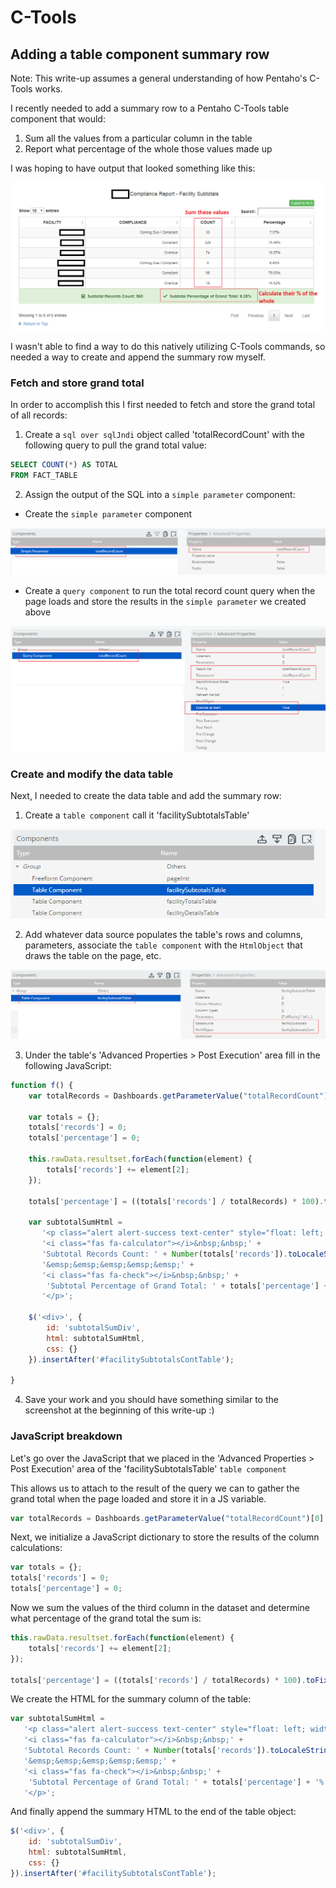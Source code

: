 # C-Tools

## Adding a table component summary row

Note:  This write-up assumes a general understanding of how Pentaho's C-Tools works.

I recently needed to add a summary row to a Pentaho C-Tools table component that would:

1. Sum all the values from a particular column in the table
2. Report what percentage of the whole those values made up

I was hoping to have output that looked something like this:

![Summary Table](images/summary-table.png)

I wasn't able to find a way to do this natively utilizing C-Tools commands, so needed a way to create and append the summary row myself.

### Fetch and store grand total
In order to accomplish this I first needed to fetch and store the grand total of all records:

1. Create a `sql over sqlJndi` object called 'totalRecordCount' with the following query to pull the grand total value:
```sql
SELECT COUNT(*) AS TOTAL 
FROM FACT_TABLE
```

2. Assign the output of the SQL into a `simple parameter` component:
* Create the `simple parameter` component

![Simple Param](images/simple-parameter.png)



* Create a `query component` to run the total record count query when the page loads and store the results in the `simple parameter` we created above

![Query Component](images/query-component.png)



### Create and modify the data table
Next, I needed to create the data table and add the summary row:

1. Create a `table component` call it 'facilitySubtotalsTable'

![Create Table Component](images/create-table-component.png)



2. Add whatever data source populates the table's rows and columns, parameters, associate the `table component` with the `HtmlObject` that draws the table on the page, etc.

![Modify Table Component](images/modify-table-component.png)



3. Under the table's 'Advanced Properties > Post Execution' area fill in the following JavaScript:

```javascript
function f() {
    var totalRecords = Dashboards.getParameterValue("totalRecordCount")[0];
    
    var totals = {};
    totals['records'] = 0;
    totals['percentage'] = 0;
    
    this.rawData.resultset.forEach(function(element) {
        totals['records'] += element[2];
    });
    
    totals['percentage'] = ((totals['records'] / totalRecords) * 100).toFixed(2);
    
    var subtotalSumHtml = 
       '<p class="alert alert-success text-center" style="float: left; width: 100%; font-weight: bold;">' +
       '<i class="fas fa-calculator"></i>&nbsp;&nbsp;' +
       'Subtotal Records Count: ' + Number(totals['records']).toLocaleString() + 
       '&emsp;&emsp;&emsp;&emsp;&emsp;' + 
       '<i class="fas fa-check"></i>&nbsp;&nbsp;' +
        'Subtotal Percentage of Grand Total: ' + totals['percentage'] + '%' +
       '</p>';
    
    $('<div>', {
        id: 'subtotalSumDiv',
        html: subtotalSumHtml,
        css: {}
    }).insertAfter('#facilitySubtotalsContTable'); 
    
}
``` 

4. Save your work and you should have something similar to the screenshot at the beginning of this write-up  :)


### JavaScript breakdown

Let's go over the JavaScript that we placed in the 'Advanced Properties > Post Execution' area of the 'facilitySubtotalsTable' `table component`

This allows us to attach to the result of the query we can to gather the grand total when the page loaded and store it in a JS variable.
```javascript
var totalRecords = Dashboards.getParameterValue("totalRecordCount")[0];
```

Next, we initialize a JavaScript dictionary to store the results of the column calculations:
```javascript
var totals = {};
totals['records'] = 0;
totals['percentage'] = 0;
```

Now we sum the values of the third column in the dataset and determine what percentage of the grand total the sum is:
```javascript
this.rawData.resultset.forEach(function(element) {
    totals['records'] += element[2];
});
    
totals['percentage'] = ((totals['records'] / totalRecords) * 100).toFixed(2);
```

We create the HTML for the summary column of the table:

```javascript
var subtotalSumHtml = 
   '<p class="alert alert-success text-center" style="float: left; width: 100%; font-weight: bold;">' +
   '<i class="fas fa-calculator"></i>&nbsp;&nbsp;' +
   'Subtotal Records Count: ' + Number(totals['records']).toLocaleString() + 
   '&emsp;&emsp;&emsp;&emsp;&emsp;' + 
   '<i class="fas fa-check"></i>&nbsp;&nbsp;' +
    'Subtotal Percentage of Grand Total: ' + totals['percentage'] + '%' +
   '</p>';
```

And finally append the summary HTML to the end of the table object:
```javascript
$('<div>', {
    id: 'subtotalSumDiv',
    html: subtotalSumHtml,
    css: {}
}).insertAfter('#facilitySubtotalsContTable');
```
